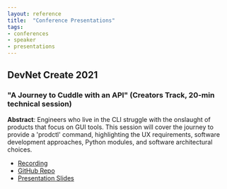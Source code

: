 ```yaml
---
layout: reference
title:  "Conference Presentations"
tags:
- conferences
- speaker
- presentations
---
```


## DevNet Create 2021

### "A Journey to Cuddle with an API" (Creators Track, 20-min technical session)

**Abstract**: Engineers who live in the CLI struggle with the onslaught of products that focus on GUI tools. This session will cover the journey to provide a 'prodctl' command, highlighting the UX requirements, software development approaches, Python modules, and software architectural choices.
- [Recording](https://youtu.be/93AYZLkX1rs)
- [GitHub Repo](https://github.com/CiscoSE/DevNetCreate21-TS47-Journey)
- [Presentation Slides](/artifacts/presentations/devnetcreate21-ts47-journey.pdf)
